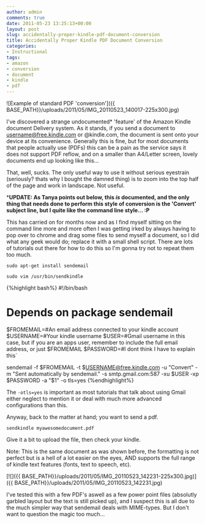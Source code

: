 ```yaml
---
author: admin
comments: true
date: 2011-05-23 13:25:13+00:00
layout: post
slug: accidentally-proper-kindle-pdf-document-conversion
title: Accidentally Proper Kindle PDF Document Conversion
categories:
- Instructional
tags:
- amazon
- conversion
- document
- kindle
- pdf
---
```


![Example of standard PDF 'conversion']({{ BASE_PATH}}/uploads/2011/05/IMG_20110523_140017-225x300.jpg)

I've discovered a strange undocumented\* 'feature' of the Amazon Kindle document Delivery system. As it stands, if you send a document to username@free.kindle.com or @kindle.com, the document is sent onto your device at its convenience. Generally this is fine, but for most documents that people actually use (PDFs) this can be a pain as the service says it does not support PDF reflow, and on a smaller than A4/Letter screen, lovely documents end up looking like this...

That, well, sucks. The only useful way to use it without serious eyestrain (seriously? thats why I bought the damned thing) is to zoom into the top half of the page and work in landscape. Not useful.

\***UPDATE: As Tanya points out below, this _is_ documented, and the only thing that needs done to perform this style of conversion is the 'Convert' subject line, but I quite like the command line style... :P**

This has carried on for months now and as I find myself sitting on the command line more and more often I was getting irked by always having to pop over to chrome and drag some files to send myself a document, so I did what any geek would do; replace it with a small shell script. There are lots of tutorials out there for how to do this so I'm gonna try not to repeat them too much.

`sudo apt-get install sendemail`

`sudo vim /usr/bin/sendkindle`

{%highlight bash%}
#!/bin/bash
# Depends on package sendemail
$FROMEMAIL=#An email address connected to your kindle account
$USERNAME=#Your kindle username
$USER=#Gmail username in this case, but if you are an apps user, remember to include the full email address, or just $FROMEMAIL
$PASSWORD=#I dont think I have to explain this`

sendemail -f $FROMEMAIL -t $USERNAME@free.kindle.com -u "Convert" -m "Sent automatically by sendemail." -s smtp.gmail.com:587 -xu $USER -xp $PASSWORD -a "$1" -o tls=yes
{%endhighlight%}

The `-otls=yes` is important as most tutorials that talk about using Gmail either neglect to mention it or deal with much more advanced configurations than this.

Anyway, back to the matter at hand; you want to send a pdf.

`sendkindle myawesomedocument.pdf`

Give it a bit to upload the file, then check your kindle.

Note: This is the same document as was shown before, the formatting is not perfect but is a hell of a lot easier on the eyes, AND supports the full range of kindle text features (fonts, text to speech, etc).

[![]({{ BASE_PATH}}/uploads/2011/05/IMG_20110523_142231-225x300.jpg)]({{ BASE_PATH}}/uploads/2011/05/IMG_20110523_142231.jpg)

I've tested this with a few PDF's aswell as a few power point files (absolutly garbled layout but the text is still picked up), and I suspect this is all due to the much simpler way that sendemail deals with MIME-types. But I don't want to question the magic too much...
